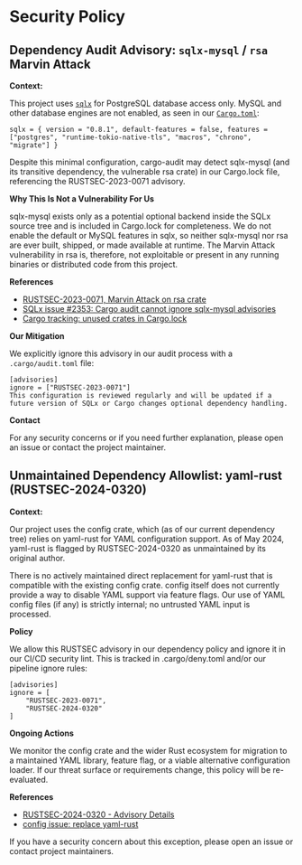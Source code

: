 # Security Policy

## Dependency Audit Advisory: `sqlx-mysql` / `rsa` Marvin Attack

**Context:**  

This project uses [`sqlx`](https://github.com/launchbadge/sqlx) for PostgreSQL database access only. MySQL and other database engines are not enabled, as seen in our [`Cargo.toml`](./Cargo.toml):


```
sqlx = { version = "0.8.1", default-features = false, features = ["postgres", "runtime-tokio-native-tls", "macros", "chrono", "migrate"] }
```


Despite this minimal configuration, cargo-audit may detect sqlx-mysql (and its transitive dependency, the vulnerable rsa crate) in our Cargo.lock file, referencing the RUSTSEC-2023-0071 advisory.

**Why This Is Not a Vulnerability For Us**

sqlx-mysql exists only as a potential optional backend inside the SQLx source tree and is included in Cargo.lock for completeness.
We do not enable the default or MySQL features in sqlx, so neither sqlx-mysql nor rsa are ever built, shipped, or made available at runtime.
The Marvin Attack vulnerability in rsa is, therefore, not exploitable or present in any running binaries or distributed code from this project.

**References**

- [RUSTSEC-2023-0071, Marvin Attack on rsa crate](https://rustsec.org/advisories/RUSTSEC-2023-0071)
- [SQLx issue #2353: Cargo audit cannot ignore sqlx-mysql advisories](https://github.com/launchbadge/sqlx/issues/2353)
- [Cargo tracking: unused crates in Cargo.lock](https://github.com/rust-lang/cargo/issues/8832)

**Our Mitigation**

We explicitly ignore this advisory in our audit process with a `.cargo/audit.toml` file:

```
[advisories]
ignore = ["RUSTSEC-2023-0071"]
This configuration is reviewed regularly and will be updated if a future version of SQLx or Cargo changes optional dependency handling.
```

**Contact**

For any security concerns or if you need further explanation, please open an issue or contact the project maintainer.

## Unmaintained Dependency Allowlist: yaml-rust (RUSTSEC-2024-0320)

**Context:**  

Our project uses the config crate, which (as of our current dependency tree) relies on yaml-rust for YAML configuration support. As of May 2024, yaml-rust is flagged by RUSTSEC-2024-0320 as unmaintained by its original author.

There is no actively maintained direct replacement for yaml-rust that is compatible with the existing config crate.
config itself does not currently provide a way to disable YAML support via feature flags.
Our use of YAML config files (if any) is strictly internal; no untrusted YAML input is processed.

**Policy**

We allow this RUSTSEC advisory in our dependency policy and ignore it in our CI/CD security lint. This is tracked in .cargo/deny.toml and/or our pipeline ignore rules:

```
[advisories]
ignore = [
    "RUSTSEC-2023-0071",
    "RUSTSEC-2024-0320"
]
```

**Ongoing Actions**

We monitor the config crate and the wider Rust ecosystem for migration to a maintained YAML library, feature flag, or a viable alternative configuration loader.
If our threat surface or requirements change, this policy will be re-evaluated.

**References**

- [RUSTSEC-2024-0320 - Advisory Details](https://rustsec.org/advisories/RUSTSEC-2024-0320)
- [config issue: replace yaml-rust](https://github.com/mehcode/config-rs/issues)

If you have a security concern about this exception, please open an issue or contact project maintainers.